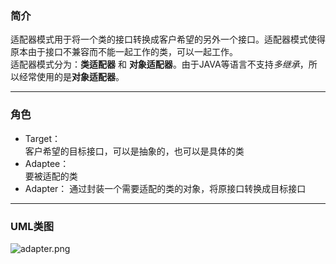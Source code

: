 ### 简介
适配器模式用于将一个类的接口转换成客户希望的另外一个接口。适配器模式使得原本由于接口不兼容而不能一起工作的类，可以一起工作。  
适配器模式分为：**类适配器** 和 **对象适配器**。由于JAVA等语言不支持*多继承*，所以经常使用的是**对象适配器**。  

---

### 角色

* Target：  
客户希望的目标接口，可以是抽象的，也可以是具体的类
* Adaptee：  
要被适配的类
* Adapter：
通过封装一个需要适配的类的对象，将原接口转换成目标接口  

---

### UML类图

![adapter.png](http://timd.cn/content/images/pictures/adapter-1.png)  
